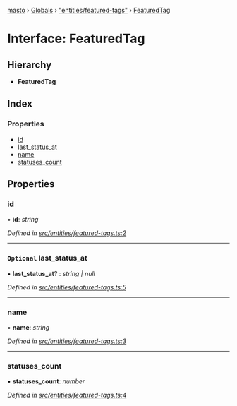 [masto](../README.md) › [Globals](../globals.md) › ["entities/featured-tags"](../modules/_entities_featured_tags_.md) › [FeaturedTag](_entities_featured_tags_.featuredtag.md)

# Interface: FeaturedTag

## Hierarchy

* **FeaturedTag**

## Index

### Properties

* [id](_entities_featured_tags_.featuredtag.md#id)
* [last_status_at](_entities_featured_tags_.featuredtag.md#optional-last_status_at)
* [name](_entities_featured_tags_.featuredtag.md#name)
* [statuses_count](_entities_featured_tags_.featuredtag.md#statuses_count)

## Properties

###  id

• **id**: *string*

*Defined in [src/entities/featured-tags.ts:2](https://github.com/neet/masto.js/blob/b9f6bdd/src/entities/featured-tags.ts#L2)*

___

### `Optional` last_status_at

• **last_status_at**? : *string | null*

*Defined in [src/entities/featured-tags.ts:5](https://github.com/neet/masto.js/blob/b9f6bdd/src/entities/featured-tags.ts#L5)*

___

###  name

• **name**: *string*

*Defined in [src/entities/featured-tags.ts:3](https://github.com/neet/masto.js/blob/b9f6bdd/src/entities/featured-tags.ts#L3)*

___

###  statuses_count

• **statuses_count**: *number*

*Defined in [src/entities/featured-tags.ts:4](https://github.com/neet/masto.js/blob/b9f6bdd/src/entities/featured-tags.ts#L4)*
